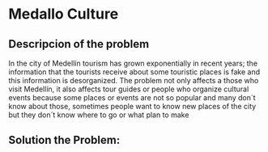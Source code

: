 # **Medallo Culture**
## **Descripcion of the problem**
In the city of Medellín tourism has grown exponentially in recent years; the information that the tourists receive about some touristic places is fake and this information is desorganized.
The problem not only affects a those who visit Medellín, it also affects tour guides or people who organize cultural events because some places or events are not so popular and many don´t know about those, sometimes people want to know new places of the city but they don´t know where to go or what plan to make
## Solution the Problem: ##

